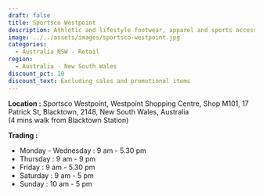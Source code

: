 ```yaml
---
draft: false
title: Sportsco Westpoint
description: Athletic and lifestyle footwear, apparel and sports accessories
image: ../../assets/images/sportsco-westpoint.jpg
categories:
  - Australia NSW - Retail
region:
  - Australia - New South Wales
discount_pct: 10
discount_text: Excluding sales and promotional items
---
```


**Location :** Sportsco Westpoint, Westpoint Shopping Centre, Shop M101, 17 Patrick St, Blacktown, 2148, New South Wales, Australia\
(4 mins walk from Blacktown Station)

**Trading :**

- Monday - Wednesday : 9 am - 5.30 pm
- Thursday : 9 am - 9 pm
- Friday : 9 am - 5.30 pm
- Saturday : 9 am - 5 pm
- Sunday : 10 am - 5 pm
